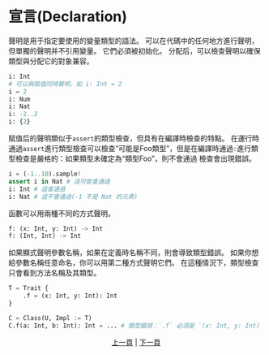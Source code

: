 # 宣言(Declaration)

聲明是用于指定要使用的變量類型的語法。
可以在代碼中的任何地方進行聲明，但單獨的聲明并不引用變量。 它們必須被初始化。
分配后，可以檢查聲明以確保類型與分配它的對象兼容。

```python
i: Int
# 可以與賦值同時聲明，如 i: Int = 2
i = 2
i: Num
i: Nat
i: -2..2
i: {2}
```

賦值后的聲明類似于`assert`的類型檢查，但具有在編譯時檢查的特點。
在運行時通過`assert`進行類型檢查可以檢查“可能是Foo類型”，但是在編譯時通過`:`進行類型檢查是嚴格的：如果類型未確定為“類型Foo”，則不會通過 檢查會出現錯誤。

```python
i = (-1..10).sample!
assert i in Nat # 這可能會通過
i: Int # 這會通過
i: Nat # 這不會通過(-1 不是 Nat 的元素)
```

函數可以用兩種不同的方式聲明。

```python
f: (x: Int, y: Int) -> Int
f: (Int, Int) -> Int
```

如果顯式聲明參數名稱，如果在定義時名稱不同，則會導致類型錯誤。 如果你想給參數名稱任意命名，你可以用第二種方式聲明它們。 在這種情況下，類型檢查只會看到方法名稱及其類型。

```python
T = Trait {
    .f = (x: Int, y: Int): Int
}

C = Class(U, Impl := T)
C.f(a: Int, b: Int): Int = ... # 類型錯誤：`.f` 必須是 `(x: Int, y: Int) -> Int` 的類型，而不是 `(a: Int, b: Int) -> Int`
```

<p align='center'>
    <a href='./02_name.md'>上一頁</a> | <a href='./04_function.md'>下一頁</a>
</p>
